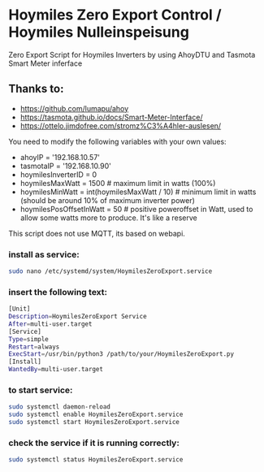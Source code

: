 # Hoymiles Zero Export Control / Hoymiles Nulleinspeisung
Zero Export Script for Hoymiles Inverters by using AhoyDTU and Tasmota Smart Meter inferface

## Thanks to:
- https://github.com/lumapu/ahoy
- https://tasmota.github.io/docs/Smart-Meter-Interface/
- https://ottelo.jimdofree.com/stromz%C3%A4hler-auslesen/

You need to modify the following variables with your own values:
- ahoyIP = '192.168.10.57'
- tasmotaIP = '192.168.10.90'
- hoymilesInverterID = 0
- hoymilesMaxWatt = 1500 # maximum limit in watts (100%)
- hoymilesMinWatt = int(hoymilesMaxWatt / 10) # minimum limit in watts (should be around 10% of maximum inverter power)
- hoymilesPosOffsetInWatt = 50 # positive poweroffset in Watt, used to allow some watts more to produce. It's like a reserve

This script does not use MQTT, its based on webapi.

### install as service:
```sh
sudo nano /etc/systemd/system/HoymilesZeroExport.service
```

### insert the following text:
```sh
[Unit]
Description=HoymilesZeroExport Service
After=multi-user.target
[Service]
Type=simple
Restart=always
ExecStart=/usr/bin/python3 /path/to/your/HoymilesZeroExport.py
[Install]
WantedBy=multi-user.target
```

### to start service:
```sh
sudo systemctl daemon-reload
sudo systemctl enable HoymilesZeroExport.service 
sudo systemctl start HoymilesZeroExport.service
```

### check the service if it is running correctly:
```sh
sudo systemctl status HoymilesZeroExport.service
```
